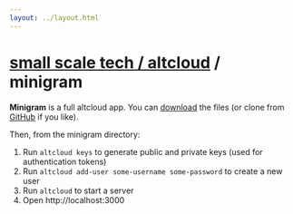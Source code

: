 ```yaml
---
layout: ../layout.html
---
```


# [small scale tech / altcloud](../) / minigram

**Minigram** is a full altcloud app. You can [download](https://github.com/jkriss/minigram/archive/master.zip) the files (or clone from [GitHub](https://github.com/jkriss/minigram) if you like).

Then, from the minigram directory:

1. Run `altcloud keys` to generate public and private keys (used for authentication tokens)
1. Run `altcloud add-user some-username some-password` to create a new user
1. Run `altcloud` to start a server
1. Open http://localhost:3000
